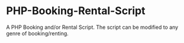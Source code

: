 # PHP-Booking-Rental-Script
A PHP Booking and/or Rental Script. The script can be modified to any genre of booking/renting.
